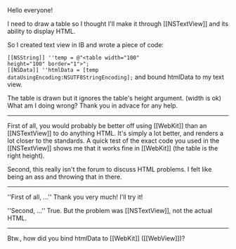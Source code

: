 

Hello everyone!

I need to draw a table so I thought I'll make it through [[NSTextView]] and its ability to display HTML.

So I created text view in IB and wrote a piece of code:

<code>[[NSString]] ''temp = @"<html><table width=\"100\" height=\"100\" border=\"1\"><tr><td></td><td></td></tr></table></html>";
[[NSData]] ''htmlData = [temp dataUsingEncoding:NSUTF8StringEncoding];</code>
and bound htmlData to my text view.

The table is drawn but it ignores the table's height argument. (width is ok)
What am I doing wrong?
Thank you in advace for any help.

----

First of all, you would probably be better off using [[WebKit]] than an [[NSTextView]] to do anything HTML. It's simply a lot better, and renders a lot closer to the standards. A quick test of the exact code you used in the [[NSTextView]] shows me that it works fine in [[WebKit]] (the table is the right height).

Second, this really isn't the forum to discuss HTML problems. I felt like being an ass and throwing that in there.

----

''First of all, ...''
Thank you very much! I'll try it!

''Second, ...''
True. But the problem was [[NSTextView]], not the actual HTML.

----

Btw., how did you bind htmlData to [[WebKit]] ([[WebView]])?